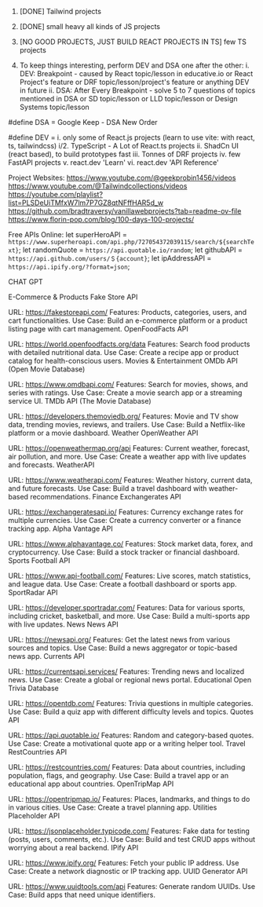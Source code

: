 1. [DONE] Tailwind projects

2. [DONE] small heavy all kinds of JS projects

3. [NO GOOD PROJECTS, JUST BUILD REACT PROJECTS IN TS] few TS projects

4.  To keep things interesting, perform DEV and DSA one after
    the other:
    i.  DEV: Breakpoint
                  - caused by React topic/lesson in educative.io
                    or React Project's feature
                    or DRF topic/lesson/project's feature
                    or anything DEV in future
    ii. DSA: After Every Breakpoint
                  - solve 5 to 7 questions of topics mentioned in DSA
                    or SD topic/lesson
                    or LLD topic/lesson
                    or Design Systems topic/lesson

#define DSA =
Google Keep - DSA New Order

#define DEV =
i.      only some of React.js projects (learn to use vite: with react, ts, tailwindcss)
i/2.	TypeScript - A Lot of React.ts projects
ii.     ShadCn UI (react based), to build prototypes fast
iii.    Tonnes of DRF projects
iv.     few FastAPI projects
v. 		react.dev 'Learn' 
vi. 	react.dev 'API Reference'

Project Websites:
https://www.youtube.com/@geekprobin1456/videos
https://www.youtube.com/@Tailwindcollections/videos
https://youtube.com/playlist?list=PLSDeUiTMfxW7lm7P7GZ8qtNFffHAR5d_w
https://github.com/bradtraversy/vanillawebprojects?tab=readme-ov-file
https://www.florin-pop.com/blog/100-days-100-projects/

Free APIs Online:
let superHeroAPI = `https://www.superheroapi.com/api.php/727054372039115/search/${searchText}`;
let randomQuote = `https://api.quotable.io/random`;
let githubAPI = `https://api.github.com/users/＄{account}`;
let ipAddressAPI = `https://api.ipify.org/?format=json`;

CHAT GPT

E-Commerce & Products
Fake Store API

URL: https://fakestoreapi.com/
Features: Products, categories, users, and cart functionalities.
Use Case: Build an e-commerce platform or a product listing page with cart management.
OpenFoodFacts API

URL: https://world.openfoodfacts.org/data
Features: Search food products with detailed nutritional data.
Use Case: Create a recipe app or product catalog for health-conscious users.
Movies & Entertainment
OMDb API (Open Movie Database)

URL: https://www.omdbapi.com/
Features: Search for movies, shows, and series with ratings.
Use Case: Create a movie search app or a streaming service UI.
TMDb API (The Movie Database)

URL: https://developers.themoviedb.org/
Features: Movie and TV show data, trending movies, reviews, and trailers.
Use Case: Build a Netflix-like platform or a movie dashboard.
Weather
OpenWeather API

URL: https://openweathermap.org/api
Features: Current weather, forecast, air pollution, and more.
Use Case: Create a weather app with live updates and forecasts.
WeatherAPI

URL: https://www.weatherapi.com/
Features: Weather history, current data, and future forecasts.
Use Case: Build a travel dashboard with weather-based recommendations.
Finance
Exchangerates API

URL: https://exchangeratesapi.io/
Features: Currency exchange rates for multiple currencies.
Use Case: Create a currency converter or a finance tracking app.
Alpha Vantage API

URL: https://www.alphavantage.co/
Features: Stock market data, forex, and cryptocurrency.
Use Case: Build a stock tracker or financial dashboard.
Sports
Football API

URL: https://www.api-football.com/
Features: Live scores, match statistics, and league data.
Use Case: Create a football dashboard or sports app.
SportRadar API

URL: https://developer.sportradar.com/
Features: Data for various sports, including cricket, basketball, and more.
Use Case: Build a multi-sports app with live updates.
News
News API

URL: https://newsapi.org/
Features: Get the latest news from various sources and topics.
Use Case: Build a news aggregator or topic-based news app.
Currents API

URL: https://currentsapi.services/
Features: Trending news and localized news.
Use Case: Create a global or regional news portal.
Educational
Open Trivia Database

URL: https://opentdb.com/
Features: Trivia questions in multiple categories.
Use Case: Build a quiz app with different difficulty levels and topics.
Quotes API

URL: https://api.quotable.io/
Features: Random and category-based quotes.
Use Case: Create a motivational quote app or a writing helper tool.
Travel
RestCountries API

URL: https://restcountries.com/
Features: Data about countries, including population, flags, and geography.
Use Case: Build a travel app or an educational app about countries.
OpenTripMap API

URL: https://opentripmap.io/
Features: Places, landmarks, and things to do in various cities.
Use Case: Create a travel planning app.
Utilities
Placeholder API

URL: https://jsonplaceholder.typicode.com/
Features: Fake data for testing (posts, users, comments, etc.).
Use Case: Build and test CRUD apps without worrying about a real backend.
IPify API

URL: https://www.ipify.org/
Features: Fetch your public IP address.
Use Case: Create a network diagnostic or IP tracking app.
UUID Generator API

URL: https://www.uuidtools.com/api
Features: Generate random UUIDs.
Use Case: Build apps that need unique identifiers.